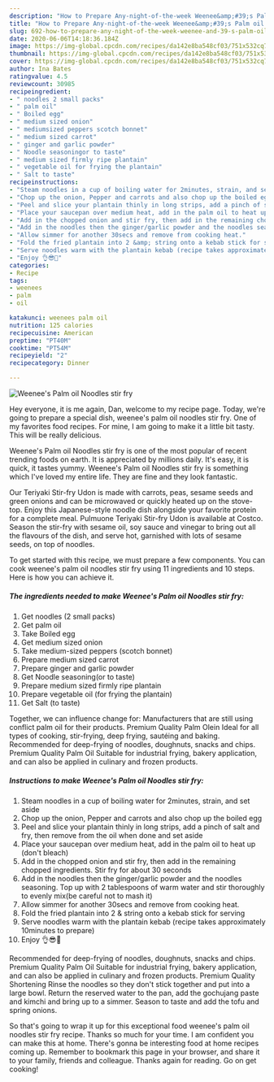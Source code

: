 ```yaml
---
description: "How to Prepare Any-night-of-the-week Weenee&amp;#39;s Palm oil Noodles stir fry"
title: "How to Prepare Any-night-of-the-week Weenee&amp;#39;s Palm oil Noodles stir fry"
slug: 692-how-to-prepare-any-night-of-the-week-weenee-and-39-s-palm-oil-noodles-stir-fry
date: 2020-06-06T14:18:36.184Z
image: https://img-global.cpcdn.com/recipes/da142e8ba548cf03/751x532cq70/weenees-palm-oil-noodles-stir-fry-recipe-main-photo.jpg
thumbnail: https://img-global.cpcdn.com/recipes/da142e8ba548cf03/751x532cq70/weenees-palm-oil-noodles-stir-fry-recipe-main-photo.jpg
cover: https://img-global.cpcdn.com/recipes/da142e8ba548cf03/751x532cq70/weenees-palm-oil-noodles-stir-fry-recipe-main-photo.jpg
author: Ina Bates
ratingvalue: 4.5
reviewcount: 30985
recipeingredient:
- " noodles 2 small packs"
- " palm oil"
- " Boiled egg"
- " medium sized onion"
- " mediumsized peppers scotch bonnet"
- " medium sized carrot"
- " ginger and garlic powder"
- " Noodle seasoningor to taste"
- " medium sized firmly ripe plantain"
- " vegetable oil for frying the plantain"
- " Salt to taste"
recipeinstructions:
- "Steam noodles in a cup of boiling water for 2minutes, strain, and set aside"
- "Chop up the onion, Pepper and carrots and also chop up the boiled egg"
- "Peel and slice your plantain thinly in long strips, add a pinch of salt and fry, then remove from the oil when done and set aside"
- "Place your saucepan over medium heat, add in the palm oil to heat up (don&#39;t bleach)"
- "Add in the chopped onion and stir fry, then add in the remaining chopped ingredients. Stir fry for about 30 seconds"
- "Add in the noodles then the ginger/garlic powder and the noodles seasoning. Top up with 2 tablespoons of warm water and stir thoroughly to evenly mix(be careful not to mash it)"
- "Allow simmer for another 30secs and remove from cooking heat."
- "Fold the fried plantain into 2 &amp; string onto a kebab stick for serving"
- "Serve noodles warm with the plantain kebab (recipe takes approximately 10minutes to prepare)"
- "Enjoy 👌😎🍝"
categories:
- Recipe
tags:
- weenees
- palm
- oil

katakunci: weenees palm oil 
nutrition: 125 calories
recipecuisine: American
preptime: "PT40M"
cooktime: "PT54M"
recipeyield: "2"
recipecategory: Dinner

---
```



![Weenee&#39;s Palm oil Noodles stir fry](https://img-global.cpcdn.com/recipes/da142e8ba548cf03/751x532cq70/weenees-palm-oil-noodles-stir-fry-recipe-main-photo.jpg)

Hey everyone, it is me again, Dan, welcome to my recipe page. Today, we're going to prepare a special dish, weenee&#39;s palm oil noodles stir fry. One of my favorites food recipes. For mine, I am going to make it a little bit tasty. This will be really delicious.

Weenee&#39;s Palm oil Noodles stir fry is one of the most popular of recent trending foods on earth. It is appreciated by millions daily. It's easy, it is quick, it tastes yummy. Weenee&#39;s Palm oil Noodles stir fry is something which I've loved my entire life. They are fine and they look fantastic.

Our Teriyaki Stir-fry Udon is made with carrots, peas, sesame seeds and green onions and can be microwaved or quickly heated up on the stove-top. Enjoy this Japanese-style noodle dish alongside your favorite protein for a complete meal. Pulmuone Teriyaki Stir-fry Udon is available at Costco. Season the stir-fry with sesame oil, soy sauce and vinegar to bring out all the flavours of the dish, and serve hot, garnished with lots of sesame seeds, on top of noodles.


To get started with this recipe, we must prepare a few components. You can cook weenee&#39;s palm oil noodles stir fry using 11 ingredients and 10 steps. Here is how you can achieve it.

<!--inarticleads1-->

##### The ingredients needed to make Weenee&#39;s Palm oil Noodles stir fry:

1. Get  noodles (2 small packs)
1. Get  palm oil
1. Take  Boiled egg
1. Get  medium sized onion
1. Take  medium-sized peppers (scotch bonnet)
1. Prepare  medium sized carrot
1. Prepare  ginger and garlic powder
1. Get  Noodle seasoning(or to taste)
1. Prepare  medium sized firmly ripe plantain
1. Prepare  vegetable oil (for frying the plantain)
1. Get  Salt (to taste)


Together, we can influence change for: Manufacturers that are still using conflict palm oil for their products. Premium Quality Palm Olein Ideal for all types of cooking, stir-frying, deep frying, sautéing and baking. Recommended for deep-frying of noodles, doughnuts, snacks and chips. Premium Quality Palm Oil Suitable for industrial frying, bakery application, and can also be applied in culinary and frozen products. 

<!--inarticleads2-->

##### Instructions to make Weenee&#39;s Palm oil Noodles stir fry:

1. Steam noodles in a cup of boiling water for 2minutes, strain, and set aside
1. Chop up the onion, Pepper and carrots and also chop up the boiled egg
1. Peel and slice your plantain thinly in long strips, add a pinch of salt and fry, then remove from the oil when done and set aside
1. Place your saucepan over medium heat, add in the palm oil to heat up (don&#39;t bleach)
1. Add in the chopped onion and stir fry, then add in the remaining chopped ingredients. Stir fry for about 30 seconds
1. Add in the noodles then the ginger/garlic powder and the noodles seasoning. Top up with 2 tablespoons of warm water and stir thoroughly to evenly mix(be careful not to mash it)
1. Allow simmer for another 30secs and remove from cooking heat.
1. Fold the fried plantain into 2 &amp; string onto a kebab stick for serving
1. Serve noodles warm with the plantain kebab (recipe takes approximately 10minutes to prepare)
1. Enjoy 👌😎🍝


Recommended for deep-frying of noodles, doughnuts, snacks and chips. Premium Quality Palm Oil Suitable for industrial frying, bakery application, and can also be applied in culinary and frozen products. Premium Quality Shortening Rinse the noodles so they don&#39;t stick together and put into a large bowl. Return the reserved water to the pan, add the gochujang paste and kimchi and bring up to a simmer. Season to taste and add the tofu and spring onions. 

So that's going to wrap it up for this exceptional food weenee&#39;s palm oil noodles stir fry recipe. Thanks so much for your time. I am confident you can make this at home. There's gonna be interesting food at home recipes coming up. Remember to bookmark this page in your browser, and share it to your family, friends and colleague. Thanks again for reading. Go on get cooking!
